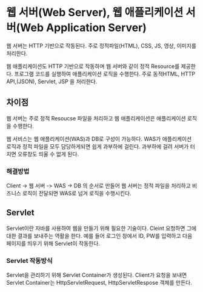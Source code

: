 # 웹 서버(Web Server), 웹 애플리케이션 서버(Web Application Server)

웹 서버는 HTTP 기반으로 작동된다. 주로 정적파일(HTML), CSS, JS, 영상, 이미지를 처리한다.

웹 애플리케이션도 HTTP 기반으로 작동하며 웹 서버와 같이 정적 Resource를 제공한다. 프로그램 코드를 실행하여 애플리케이션 로직을 수행한다.
주로 동적HTML, HTTP API,(JSON), Servlet, JSP 을 처리한다.

## 차이점

웹 서버는 주로 정적 Resoucse 파일을 처리하고 웹 애플리케이션은 애플리케이션 로직을 수행한다.

웹 서비스는 웹 애플리케이션(WAS)과 DB로 구성이 가능하다. WAS가 애플리케이션 로직과 정적 파일을 모두 담당하게되면 쉽게 과부하에 걸린다. 과부하에 걸려 서버가 터지면 오류창도 띄울 수 없게 된다.

### 해결방법

Client -> 웹 서버 -> WAS -> DB  의 순서로 만들어 웹 서버는 정적 파일을 처리하고 비즈니스 로직이 전달되면 WAS로 넘겨 로직을 수행시킨다.

## Servlet

Servlet이란 자바를 사용하여 웹을 만들기 위해 필요한 기술이다. Cleint 요청하면 그에 대한 결과를 보내주는 역활을 한다. 예를 들어 로그인 창에서 ID, PW를 입력하고 다음 페이지를 띄우기 위해 Servlet이 작동한다.

### Servlet 작동방식
Servlet을 관리하기 위해 Servlet Container가 생성된다. Client가 요청을 보내면 Servlet Container는 HttpServletRequest, HttpServletRespose 객체를 만든다. 
